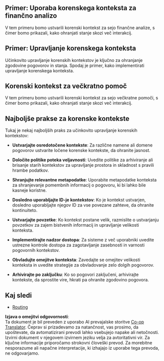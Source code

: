 <!--
CO_OP_TRANSLATOR_METADATA:
{
  "original_hash": "e1cbc99fa7185139ad6d539eca09a2b3",
  "translation_date": "2025-06-02T20:32:59+00:00",
  "source_file": "05-AdvancedTopics/mcp-root-contexts/README.md",
  "language_code": "sl"
}
-->
## Primer: Uporaba korenskega konteksta za finančno analizo

V tem primeru bomo ustvarili korenski kontekst za sejo finančne analize, s čimer bomo prikazali, kako ohranjati stanje skozi več interakcij.

## Primer: Upravljanje korenskega konteksta

Učinkovito upravljanje korenskih kontekstov je ključno za ohranjanje zgodovine pogovorov in stanja. Spodaj je primer, kako implementirati upravljanje korenskega konteksta.

## Korenski kontekst za večkratno pomoč

V tem primeru bomo ustvarili korenski kontekst za sejo večkratne pomoči, s čimer bomo prikazali, kako ohranjati stanje skozi več interakcij.

## Najboljše prakse za korenske kontekste

Tukaj je nekaj najboljših praks za učinkovito upravljanje korenskih kontekstov:

- **Ustvarjajte osredotočene kontekste**: Za različne namene ali domene pogovorov ustvarite ločene korenske kontekste, da ohranite jasnost.

- **Določite politike poteka veljavnosti**: Uvedite politike za arhiviranje ali brisanje starih kontekstov za upravljanje prostora in skladnost s pravili hrambe podatkov.

- **Shranjujte relevantne metapodatke**: Uporabite metapodatke konteksta za shranjevanje pomembnih informacij o pogovoru, ki bi lahko bile kasneje koristne.

- **Dosledno uporabljajte ID-je kontekstov**: Ko je kontekst ustvarjen, dosledno uporabljajte njegov ID za vse povezane zahteve, da ohranite kontinuiteto.

- **Ustvarjajte povzetke**: Ko kontekst postane velik, razmislite o ustvarjanju povzetkov za zajem bistvenih informacij in upravljanje velikosti konteksta.

- **Implementirajte nadzor dostopa**: Za sisteme z več uporabniki uvedite ustrezne kontrole dostopa za zagotavljanje zasebnosti in varnosti pogovornih kontekstov.

- **Obvladujte omejitve konteksta**: Zavedajte se omejitev velikosti konteksta in uvedite strategije za obvladovanje zelo dolgih pogovorov.

- **Arhivirajte po zaključku**: Ko so pogovori zaključeni, arhivirajte kontekste, da sprostite vire, hkrati pa ohranite zgodovino pogovora.

## Kaj sledi

- [Routing](../mcp-routing/README.md)

**Izjava o omejitvi odgovornosti**:  
Ta dokument je bil preveden z uporabo AI prevajalske storitve [Co-op Translator](https://github.com/Azure/co-op-translator). Čeprav si prizadevamo za natančnost, vas prosimo, da upoštevate, da avtomatizirani prevodi lahko vsebujejo napake ali netočnosti. Izvirni dokument v njegovem izvirnem jeziku velja za avtoritativni vir. Za ključne informacije priporočamo strokovni človeški prevod. Za morebitne nesporazume ali napačne interpretacije, ki izhajajo iz uporabe tega prevoda, ne odgovarjamo.